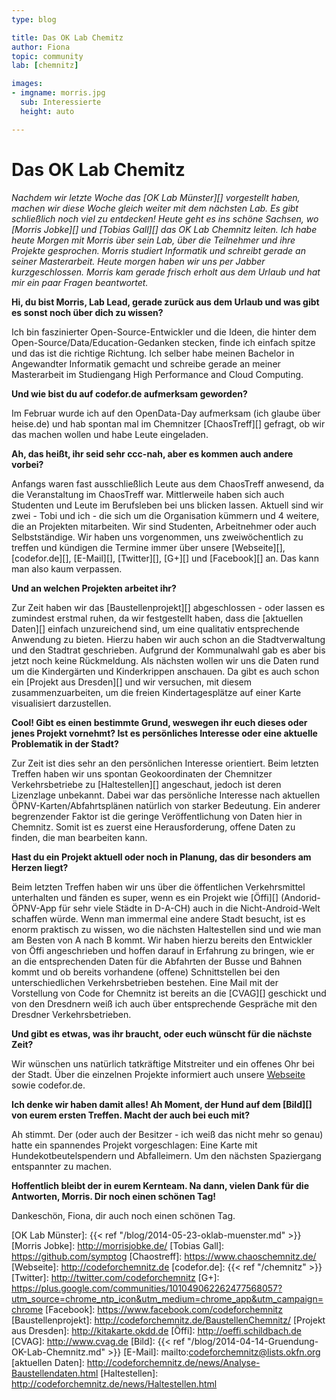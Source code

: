 ```yaml
---
type: blog

title: Das OK Lab Chemitz
author: Fiona
topic: community
lab: [chemnitz]

images:
- imgname: morris.jpg
  sub: Interessierte
  height: auto

---
```


# Das OK Lab Chemitz

<i>Nachdem wir letzte Woche das [OK Lab Münster][] vorgestellt haben, machen wir diese Woche gleich weiter mit dem nächsten Lab. Es gibt schließlich noch viel zu entdecken!
Heute geht es ins schöne Sachsen, wo [Morris Jobke][] und [Tobias Gall][] das OK Lab Chemnitz leiten.
Ich habe heute Morgen mit Morris über sein Lab, über die Teilnehmer und ihre Projekte gesprochen. Morris studiert Informatik und schreibt gerade an seiner Masterarbeit. Heute morgen haben wir uns per Jabber kurzgeschlossen. Morris kam gerade frisch erholt aus dem Urlaub und hat mir ein paar Fragen beantwortet.</i>

<b>Hi, du bist Morris, Lab Lead, gerade zurück aus dem Urlaub und was gibt es sonst noch über dich zu wissen?</b>

Ich bin faszinierter Open-Source-Entwickler und die Ideen, die hinter dem Open-Source/Data/Education-Gedanken stecken, finde ich einfach spitze und das ist die richtige Richtung.
Ich selber habe meinen Bachelor in Angewandter Informatik gemacht und schreibe gerade an meiner Masterarbeit im Studiengang High Performance and Cloud Computing.

<b>Und wie bist du auf codefor.de aufmerksam geworden?</b>

Im Februar wurde ich auf den OpenData-Day aufmerksam (ich glaube über heise.de) und hab spontan mal im Chemnitzer [ChaosTreff][] gefragt, ob wir das machen wollen und habe Leute eingeladen.

<b>Ah, das heißt, ihr seid sehr ccc-nah, aber es kommen auch andere vorbei?</b>

Anfangs waren fast ausschließlich Leute aus dem ChaosTreff anwesend, da die Veranstaltung im ChaosTreff war. Mittlerweile haben sich auch Studenten und Leute im Berufsleben bei uns blicken lassen. Aktuell sind wir zwei - Tobi und ich - die sich um die Organisation kümmern und 4 weitere, die an Projekten mitarbeiten. Wir sind Studenten, Arbeitnehmer oder auch Selbstständige.
Wir haben uns vorgenommen, uns zweiwöchentlich zu treffen und kündigen die Termine immer über unsere [Webseite][], [codefor.de][], [E-Mail][], [Twitter][], [G+][] und [Facebook][] an. Das kann man also kaum verpassen.

<b>Und an welchen Projekten arbeitet ihr?</b>

Zur Zeit haben wir das [Baustellenprojekt][] abgeschlossen - oder lassen es zumindest erstmal ruhen, da wir festgestellt haben, dass die [aktuellen Daten][] einfach unzureichend sind, um eine qualitativ entsprechende Anwendung zu bieten. Hierzu haben wir auch schon an die Stadtverwaltung und den Stadtrat geschrieben. Aufgrund der Kommunalwahl gab es aber bis jetzt noch keine Rückmeldung. Als nächsten wollen wir uns die Daten rund um die Kindergärten und Kinderkrippen anschauen. Da gibt es auch schon ein [Projekt aus Dresden][] und wir versuchen, mit diesem zusammenzuarbeiten, um die freien Kindertagesplätze auf einer Karte visualisiert darzustellen.

<b>Cool! Gibt es einen bestimmte Grund, weswegen ihr euch dieses oder jenes Projekt vornehmt? Ist es persönliches Interesse oder eine aktuelle Problematik in der Stadt?</b>

Zur Zeit ist dies sehr an den persönlichen Interesse orientiert. Beim letzten Treffen haben wir uns spontan Geokoordinaten der Chemnitzer Verkehrsbetriebe zu [Haltestellen][] angeschaut, jedoch ist deren Lizenzlage unbekannt. Dabei war das persönliche Interesse nach aktuellen ÖPNV-Karten/Abfahrtsplänen natürlich von starker Bedeutung. Ein anderer begrenzender Faktor ist die geringe Veröffentlichung von Daten hier in Chemnitz. Somit ist es zuerst eine Herausforderung, offene Daten zu finden, die man bearbeiten kann.

<b>Hast du ein Projekt aktuell oder noch in Planung, das dir besonders am Herzen liegt?</b>

Beim letzten Treffen haben wir uns über die öffentlichen Verkehrsmittel unterhalten und fänden es super, wenn es ein Projekt wie [Öffi][] (Andorid-ÖPNV-App für sehr viele Städte in D-A-CH) auch in die Nicht-Android-Welt schaffen würde. Wenn man immermal eine andere Stadt besucht, ist es enorm praktisch zu wissen, wo die nächsten Haltestellen sind und wie man am Besten von A nach B kommt. Wir haben hierzu bereits den Entwickler von Öffi angeschrieben und hoffen darauf in Erfahrung zu bringen, wie er an die entsprechenden Daten für die Abfahrten der Busse und Bahnen kommt und ob bereits vorhandene (offene) Schnittstellen bei den unterschiedlichen Verkehrsbetrieben bestehen. Eine Mail mit der Vorstellung von Code for Chemnitz ist bereits an die [CVAG][] geschickt und von den Dresdnern weiß ich auch über entsprechende Gespräche mit den Dresdner Verkehrsbetrieben.

<b>Und gibt es etwas, was ihr braucht, oder euch wünscht für die nächste Zeit?</b>

Wir wünschen uns natürlich tatkräftige Mitstreiter und ein offenes Ohr bei der Stadt. Über die einzelnen Projekte informiert auch unsere [Webseite](http://codeforchemnitz.de/projects/) sowie codefor.de.

<b>Ich denke wir haben damit alles! Ah Moment, der Hund auf dem [Bild][] von eurem ersten Treffen. Macht der auch bei euch mit?</b>

Ah stimmt. Der (oder auch der Besitzer - ich weiß das nicht mehr so genau) hatte ein spannendes Projekt vorgeschlagen: Eine Karte mit Hundekotbeutelspendern und Abfalleimern. Um den nächsten Spaziergang entspannter zu machen.

<b>Hoffentlich bleibt der in eurem Kernteam. Na dann, vielen Dank für die Antworten, Morris.
Dir noch einen schönen Tag!</b>

Dankeschön, Fiona, dir auch noch einen schönen Tag.


[OK Lab Münster]: {{< ref "/blog/2014-05-23-oklab-muenster.md" >}}
[Morris Jobke]: http://morrisjobke.de/
[Tobias Gall]: https://github.com/symptog
[Chaostreff]: https://www.chaoschemnitz.de/
[Webseite]: http://codeforchemnitz.de
[codefor.de]: {{< ref "/chemnitz" >}}
[Twitter]: http://twitter.com/codeforchemnitz
[G+]: https://plus.google.com/communities/101049062262477568057?utm_source=chrome_ntp_icon&utm_medium=chrome_app&utm_campaign=chrome
[Facebook]: https://www.facebook.com/codeforchemnitz
[Baustellenprojekt]: http://codeforchemnitz.de/BaustellenChemnitz/
[Projekt aus Dresden]: http://kitakarte.okdd.de
[Öffi]: http://oeffi.schildbach.de
[CVAG]: http://www.cvag.de
[Bild]: {{< ref "/blog/2014-04-14-Gruendung-OK-Lab-Chemnitz.md" >}}
[E-Mail]: mailto:codeforchemnitz@lists.okfn.org
[aktuellen Daten]: http://codeforchemnitz.de/news/Analyse-Baustellendaten.html
[Haltestellen]: http://codeforchemnitz.de/news/Haltestellen.html
